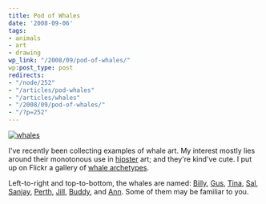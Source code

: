 ```yaml
---
title: Pod of Whales
date: '2008-09-06'
tags:
- animals
- art
- drawing
wp_link: "/2008/09/pod-of-whales/"
wp:post_type: post
redirects:
- "/node/252"
- "/articles/pod-whales"
- "/articles/whales"
- "/2008/09/pod-of-whales/"
- "/?p=252"
---
```


[ ![whales](http://farm4.static.flickr.com/3240/2834048816_7123ed8f06.jpg) ](http://flickr.com/photos/bensheldon/sets/72157607143743022/ "whales by bensheldon, on Flickr")

I've recently been collecting examples of whale art. My interest mostly lies around their monotonous use in [hipster](http://www.adbusters.org/magazine/79/hipster.html) art; and they're kind've cute. I put up on Flickr a gallery of [whale archetypes](http://flickr.com/photos/bensheldon/sets/72157607143743022/).

Left-to-right and top-to-bottom, the whales are named: [Billy](http://flickr.com/photos/bensheldon/2833199805/in/set-72157607143743022/), [Gus](http://flickr.com/photos/bensheldon/2834038730/in/set-72157607143743022/), [Tina](http://flickr.com/photos/bensheldon/2834038592/in/set-72157607143743022/), [Sal](http://flickr.com/photos/bensheldon/2833199831/in/set-72157607143743022/), [Sanjay](http://flickr.com/photos/bensheldon/2834038776/in/set-72157607143743022/), [Perth](http://flickr.com/photos/bensheldon/2833199879/in/set-72157607143743022/), [Jill](http://flickr.com/photos/bensheldon/2833199761/in/set-72157607143743022/), [Buddy](http://flickr.com/photos/bensheldon/2834038812/in/set-72157607143743022/), and [Ann](http://farm4.static.flickr.com/3175/2833199805_d370afaf8d_s.jpg). Some of them may be familiar to you.

